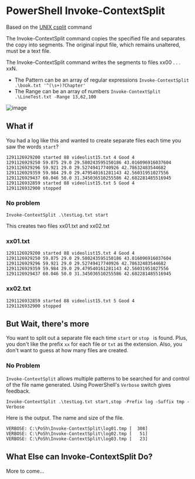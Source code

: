 PowerShell Invoke-ContextSplit
=
Based on the [UNIX csplit](http://publib.boulder.ibm.com/infocenter/pseries/v5r3/index.jsp?topic=/com.ibm.aix.cmds/doc/aixcmds1/csplit.htm) command

The Invoke-ContextSplit command copies the specified file and separates the copy into segments.
The original input file, which remains unaltered, must be a text file.

The Invoke-ContextSplit command writes the segments to files xx00 . . . xxN.

* The Pattern can be an array of regular expressions `Invoke-ContextSplit .\book.txt '^(\s+)?Chapter'`
* The Range can be an array of numbers `Invoke-ContextSplit .\LineTest.txt -Range 13,62,100`


![image](https://raw.github.com/dfinke/PowerShellContextSplit/master/HowTo.gif)

What if
-
You had a log like this and wanted to create separate files each time you saw the words `start`?

	1291126929200 started 88 videolist15.txt 4 Good 4
	1291126929250 59.875 29.0 29.580243595150186 43.016096916037604
	1291126929296 59.921 29.0 29.52749417740926 42.78632483544682
	1291126929359 59.984 29.0 29.479540161281143 42.56031951027556
	1291126929437 60.046 50.0 31.345036510255586 42.682281485516945
	1291126932859 started 88 videolist15.txt 5 Good 4
	1291126932900 stopped

### No problem

	Invoke-ContextSplit .\testLog.txt start

This creates two files xx01.txt and xx02.txt

### xx01.txt
	1291126929200 started 88 videolist15.txt 4 Good 4
	1291126929250 59.875 29.0 29.580243595150186 43.016096916037604
	1291126929296 59.921 29.0 29.52749417740926 42.78632483544682
	1291126929359 59.984 29.0 29.479540161281143 42.56031951027556
	1291126929437 60.046 50.0 31.345036510255586 42.682281485516945

### xx02.txt
	1291126932859 started 88 videolist15.txt 5 Good 4
	1291126932900 stopped

But Wait, there's more
-
You want to split out a separate file each time `start` or `stop ` is found. Plus, you don't like the prefix `xx` for each file or `txt` as the extension. Also, you don't want to guess at how many files are created.

### No Problem

`Invoke-ContextSplit` allows multiple patterns to be searched for and control of the file name generated. Using PowerShell's `Verbose` switch gives feedback.  

	Invoke-ContextSplit .\testLog.txt start,stop -Prefix log -Suffix tmp -Verbose

Here is the output. The name and size of the file.

	VERBOSE: C:\PoSh\Invoke-ContextSplit\log01.tmp [  308]
	VERBOSE: C:\PoSh\Invoke-ContextSplit\log02.tmp [   51]
	VERBOSE: C:\PoSh\Invoke-ContextSplit\log03.tmp [   23]

What Else can Invoke-ContextSplit Do?
-

More to come...